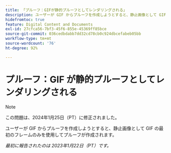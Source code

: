 ```yaml
---
title: 「プルーフ：GIFが静的プルーフとしてレンダリングされる」
description: ユーザーが GIF からプルーフを作成しようとすると、静止画像として GIF の最初のフレームのみを使用してプルーフが作成されます。
hidefromtoc: true
feature: Digital Content and Documents
exl-id: 27cfca56-7bf3-45f6-855e-45369ff85bce
source-git-commit: 036cedbdabb7dd32cd78cb0c924dbcefabeb05bb
workflow-type: tm+mt
source-wordcount: '76'
ht-degree: 92%

---
```


# プルーフ：GIF が静的プルーフとしてレンダリングされる

>[!NOTE]
>
>この問題は、2024年1月25日（PT）に修正されました。

ユーザーが GIF からプルーフを作成しようとすると、静止画像として GIF の最初のフレームのみを使用してプルーフが作成されます。

_最初に報告されたのは 2023年1月22日（PT）です。_
